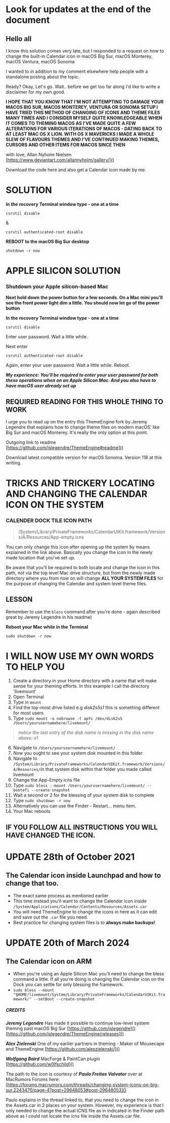 # Look for updates at the end of the document
## Hello all


I know this solution comes very late, but I responded to a request on how to change the built-in Calendar icon in macOS Big Sur, macOS Monterey, macOS Ventura, macOS Sonoma

I wanted to in addition to my comment elsewhere help people with a standalone posting about the topic.

Ready? Okay, Let's go. Wait.. before we get too far along I'd like to write a disclaimer for my own good.

**I HOPE THAT YOU KNOW THAT I'M NOT ATTEMPTING TO DAMAGE YOUR MACOS BIG SUR, MACOS MONTEREY, VENTURA OR SONOMA SETUP
I HAVE TRIED THIS METHOD OF CHANGING OF ICONS AND THEME FILES MANY TIMES AND I CONSIDER MYSELF QUITE KNOWLEDGEABLE WHEN IT COMES TO THEMING MACOS AS I'VE MADE QUITE A FEW ALTERATIONS FOR VARIOUS ITERATIONS OF MACOS - DATING BACK TO AT LEAST MAC OS X LION. WITH OS X MAVERICKS I MADE A WHOLE SLEW OF FLAVOURS THEMES AND I'VE CONTINUED MAKING THEMES, CURSORS AND OTHER ITEMS FOR MACOS SINCE THEN**

with love, Allan Nyholm Nielsen
[https://www.deviantart.com/allannyholm/gallery/]()

Download the code here and also get a Calendar icon made by me.

# SOLUTION

**In the recovery Terminal window type - one at a time**
```
csrutil disable
```
&
```
csrutil authenticated-root disable
```

**REBOOT to the macOS Big Sur desktop**
```
shutdown -r now
```

# APPLE SILICON SOLUTION

### Shutdown your Apple silicon-based Mac

**Next hold down the power button for a few seconds. On a Mac mini you'll see the front power light dim a little. You should now let go of the power button**

**In the recovery Terminal window type - one at a time**
```
csrutil disable
```
Enter user password. Wait a little while.

Next enter
```
csrutil authenticated-root disable
```
Again, enter your user password. Wait a little while. Reboot.

_**My experience: You'll be required to enter your user password for both these operations when on an Apple Silicon Mac. And you also have to have macOS user already set up**_

## REQUIRED READING FOR THIS WHOLE THING TO WORK
I urge you to read up on the entry this ThemeEngine fork by Jeremy Legendre that explains how to change theme files on modern macOS’ like Big Sur and macOS Monterey. It's really the only option at this point.

Outgoing link to readme
[https://github.com/jslegendre/ThemeEngine#readme]()

Download latest compatible version for macOS Sonoma. Version 118 at this writing.


# TRICKS AND TRICKERY LOCATING AND CHANGING THE CALENDAR ICON ON THE SYSTEM

### **CALENDER DOCK TILE ICON PATH**
> /System/Library/PrivateFrameworks/CalendarUIKit.framework/Versions/A/Resources/App-empty.icns

You can only change this icon after opening up the system by means explained in the link above. Basically you change the icon in the newly made location that you’ve set up. 

Be aware that you’ll be required to both locate and change the icon in this path, not via the top level Mac drive structure, but from the newly made directory where you from now on will change **ALL YOUR SYSTEM FILES** for the purpose of changing the Calendar and system level theme files.

## **LESSON**
Remember to use the ```bless```  command after you’re done - again described great by Jeremy Legendre in his readme)

**Reboot your Mac while in the Terminal**
```
sudo shutdown -r now
```


# I WILL NOW USE MY OWN WORDS TO HELP YOU

1. Create a directory in your Home directory with a name that will make sense for your theming efforts.
In this example I call the directory 'livemount'
2. Open Terminal
3. Type in ```mount```
4. Find the top-most drive listed e.g _disk2s5s1_ this is something different for most users
5. Type ```sudo mount -o nobrowse -t apfs /dev/disk2s5 /Users/yourusernamehere/livemount/```  

> _notice the last entry of the disk name is missing in the disk name above: s1_

6. Navigate to ```/Users/yourusernamehere/livemount/```
7. Now you ought to see your system disk mounted in this folder
8. Navigate to ```/System/Library/PrivateFrameworks/CalendarUIKit.framework/Versions/A/Resources/```in that system disk within that folder you made called livemount
9. Change the App-Empty.icns file
10. Type ```sudo bless --mount /Users/yourusernamehere/livemount/ --bootefi --create-snapshot```
11. Wait a second or 2 for the blessing of your system disk to complete
12. Type ```sudo shutdown -r now```
13. Alternatively you can use the Finder - Restart... menu item.
14. Your Mac reboots
 

## **IF YOU FOLLOW ALL INSTRUCTIONS YOU WILL HAVE CHANGED THE ICON.**


# UPDATE 28th of October 2021
## The Calendar icon inside Launchpad and how to change that too.

- The exact same process as mentioned earlier
- This time instead you'll want to change the Calendar icon inside ```/System/Applications/Calendar/Contents/Resources/Assets.car```
- You will need ThemeEngine to change the icons in here as it can edit and save out the ```.car``` file you need.
- Best practice for changing system files is to **always make backups!**

  
# UPDATE 20th of March 2024
## The Calendar icon on ARM
- When you're using an Apple Silicon Mac you'll need to change the bless command a little. If all you're doing is changing the Calendar icon on the Dock you can settle for only blessing the framework.
- ```sudo bless --mount "$HOME/livemount/System/Library/PrivateFrameworks/CalendarUIKit.framework/" --setBoot --create-snapshot```


##### **CREDITS**

**_Jeremy Legendre_** Has made it possible to continue low-level system theming past macOS Big Sur
[https://github.com/jslegendre]()
[https://github.com/jslegendre/ThemeEngine/releases]()

**_Alex Zielenski_** One of my earlier partners in theming  - Maker of Mousecape and ThemeEngine
[https://github.com/alexzielenski/]()

**_Wolfgang Baird_** MacForge & PaintCan plugin
[https://github.com/w0lfschild]()

The path to the icon is courtesy of **_Paulo Freitas Valvator_** over at MacRumors Forums here:
[https://forums.macrumors.com/threads/changing-system-icons-on-big-sur.2243470/page-4?post=29648053#post-29648053]()

Paulo explains in the thread linked to, that you need to change the icon in the Assets.car in 2 places on your system.
However, my experience is that I only needed to change the actual ICNS file as in indicated in the Finder path above as I could not locate the icns file inside the Assets.car file.
